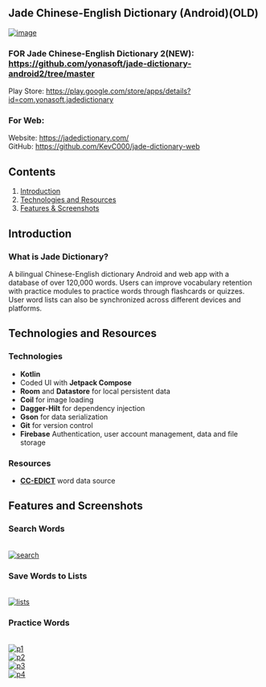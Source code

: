 

##  Jade Chinese-English Dictionary (Android)(OLD)

 [![image](https://i.ibb.co/XDT9C6t/jadelogo.png)](https://jadedictionary.com/) 

### FOR Jade Chinese-English Dictionary 2(NEW): https://github.com/yonasoft/jade-dictionary-android2/tree/master
Play Store: https://play.google.com/store/apps/details?id=com.yonasoft.jadedictionary

### For Web:
Website: https://jadedictionary.com/
<br/>
GitHub: https://github.com/KevC000/jade-dictionary-web
## Contents

 1. [Introduction](#intro)
 2. [Technologies and Resources](#technologies)
 3. [Features & Screenshots](#screenshots)

## <a id="intro">Introduction </a>

### What is Jade Dictionary?
A bilingual Chinese-English dictionary Android and web app with a database of over 120,000 words. Users can improve vocabulary retention with practice modules to practice words through flashcards or quizzes. User word lists can also be synchronized across different devices and platforms.

## <a id="technologies">Technologies and Resources </a>
### Technologies

- **Kotlin**
-    Coded UI with  **Jetpack Compose**
-   **Room**  and  **Datastore**  for local persistent data
-   **Coil**  for image loading
-   **Dagger-Hilt**  for dependency injection
-   **Gson** for data serialization
-   **Git** for version control
-   **Firebase** Authentication, user account management, data and file storage
  
### Resources
- [**CC-EDICT**](https://www.mdbg.net/chinese/dictionary?page=cc-cedict) word data source

## <a id="screenshots">Features and Screenshots </a>

### Search Words
<br/>
<a href="https://ibb.co/RzZdMcV"><img src="https://i.ibb.co/GcBN1Rb/search.jpg" alt="search" border="0"></a>
<br/>

### Save Words to Lists
<br/>
<a href="https://ibb.co/tc5nbV1"><img src="https://i.ibb.co/ft7ZCjT/lists.jpg" alt="lists" border="0"></a>
<br/>

### Practice Words
<br/>
<a href="https://ibb.co/6YvvMSf"><img src="https://i.ibb.co/tBZZG6W/p1.jpg" alt="p1" border="0"></a>
<br/>
<a href="https://ibb.co/dBmX5zw"><img src="https://i.ibb.co/PxDJ6fv/p2.jpg" alt="p2" border="0"></a>
<br/>
<a href="https://ibb.co/Jd91qvH"><img src="https://i.ibb.co/4fHq28p/p3.jpg" alt="p3" border="0"></a>
<br/>
<a href="https://ibb.co/3Tw0Pss"><img src="https://i.ibb.co/D1N7jbb/p4.jpg" alt="p4" border="0"></a>
